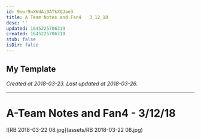 ```yaml
---
id: 9xwr9nXWdAi9ATkXGJae3
title: A Team Notes and Fan4   3_12_18
desc: ''
updated: 1645225706319
created: 1645225706319
stub: false
isDir: false
---
```

My Template
---

_Created at 2018-03-23._
_Last updated at 2018-03-26._




---

# A-Team Notes and Fan4 - 3/12/18


![RB 2018-03-22 08.jpg](assets/RB 2018-03-22 08.jpg)

